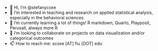 - 👋 Hi, I’m @stefanycoxe
- 👀 I’m interested in teaching and research on applied statistical analysis, especially in the behavioral sciences 
- 🌱 I’m currently learning a lot of things! R markdown, Quarto, Playposit, Perusall, always more R
- 💞️ I’m looking to collaborate on projects on data visualization and/or categorical outcomes
- 📫 How to reach me: scoxe [AT] fiu [DOT] edu

<!---
stefanycoxe/stefanycoxe is a ✨ special ✨ repository because its `README.md` (this file) appears on your GitHub profile.
You can click the Preview link to take a look at your changes.
--->

